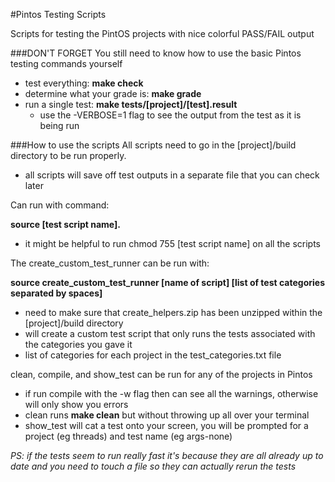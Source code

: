 #Pintos Testing Scripts

Scripts for testing the PintOS projects with nice colorful PASS/FAIL output

###DON'T FORGET
You still need to know how to use the basic Pintos testing commands yourself
- test everything: **make check**
- determine what your grade is: **make grade**
- run a single test: **make tests/[project]/[test].result**
  - use the -VERBOSE=1 flag to see the output from the test as it is being run

###How to use the scripts
All scripts need to go in the [project]/build directory to be run properly. 
- all scripts will save off test outputs in a separate file that you can check later

Can run with command: 

**source [test script name].**
- it might be helpful to run chmod 755 [test script name] on all the scripts

The create_custom_test_runner can be run with: 

**source create_custom_test_runner [name of script] [list of test categories separated by spaces]**
- need to make sure that create_helpers.zip has been unzipped within the [project]/build directory
- will create a custom test script that only runs the tests associated with the categories you gave it
- list of categories for each project in the test_categories.txt file

clean, compile, and show_test can be run for any of the projects in Pintos
- if run compile with the -w flag then can see all the warnings, otherwise will only show you errors
- clean runs **make clean** but without throwing up all over your terminal
- show_test will cat a test onto your screen, you will be prompted for a project (eg threads) and test name (eg args-none)

*PS: if the tests seem to run really fast it's because they are all already up to date and you need to touch a file so they can actually rerun the tests*
